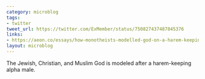 ```yaml
---
category: microblog
tags:
- twitter
tweet_url: https://twitter.com/ExMember/status/750827437487845376
links:
- https://aeon.co/essays/how-monotheists-modelled-god-on-a-harem-keeping-alpha-male
layout: microblog
---
```

The Jewish, Christian, and Muslim God is modeled after a harem-keeping alpha male.
